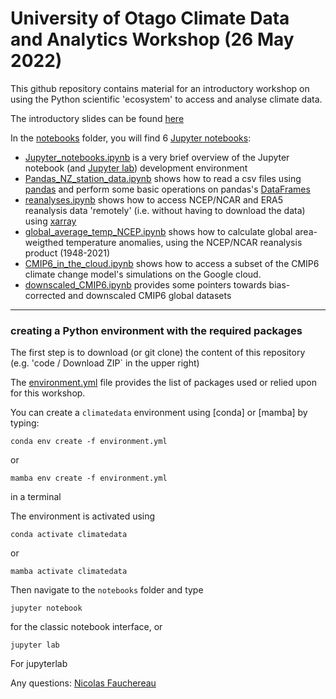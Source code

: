 # University of Otago Climate Data and Analytics Workshop (26 May 2022)

This github repository contains material for an introductory workshop on using 
the Python scientific 'ecosystem' to access and analyse climate data. 

The introductory slides can be found [here](https://github.com/nicolasfauchereau/climate_data_analytics/blob/main/slides/climate_data_workshop.pdf) 

In the [notebooks](https://github.com/nicolasfauchereau/climate_data_analytics/tree/main/notebooks) folder, you will find 6 [Jupyter notebooks](https://jupyter.org/): 

- [Jupyter_notebooks.ipynb](https://github.com/nicolasfauchereau/climate_data_analytics/blob/main/notebooks/Jupyter_notebooks.ipynb) is a very brief overview of the Jupyter notebook (and [Jupyter lab](https://jupyter.org/)) development environment 
- [Pandas_NZ_station_data.ipynb](https://github.com/nicolasfauchereau/climate_data_analytics/blob/main/notebooks/Pandas_NZ_station_data.ipynb) shows how to read a csv files using [pandas](https://pandas.pydata.org/) and perform some basic operations on pandas's [DataFrames](https://pandas.pydata.org/docs/reference/api/pandas.DataFrame.html)
- [reanalyses.ipynb](https://github.com/nicolasfauchereau/climate_data_analytics/blob/main/notebooks/reanalyses.ipynb) shows how to access NCEP/NCAR and ERA5 reanalysis data 'remotely' (i.e. without having to download the data) using [xarray](http://www.xarray.pydata.org)
- [global_average_temp_NCEP.ipynb](https://github.com/nicolasfauchereau/climate_data_analytics/blob/main/notebooks/global_average_temp_NCEP.ipynb) shows how to calculate global area-weigthed temperature anomalies, using the NCEP/NCAR reanalysis product (1948-2021)
- [CMIP6_in_the_cloud.ipynb](https://github.com/nicolasfauchereau/climate_data_analytics/blob/main/notebooks/CMIP6_in_the_cloud.ipynb) shows how to access a subset of the CMIP6 climate change model's simulations on the Google cloud.
- [downscaled_CMIP6.ipynb](https://github.com/nicolasfauchereau/climate_data_analytics/blob/main/notebooks/downscaled_CMIP6.ipynb) provides some pointers towards bias-corrected and downscaled CMIP6 global datasets


---- 
### creating a Python environment with the required packages 

The first step is to download (or git clone) the content of this repository (e.g. 'code / Download ZIP` in the upper right)

The [environment.yml](https://github.com/nicolasfauchereau/climate_data_analytics/blob/main/notebooks/Pandas_NZ_station_data.ipynb) file provides the list of packages used or relied upon for this workshop. 

You can create a `climatedata` environment using [conda] or [mamba] by typing: 

```
conda env create -f environment.yml
```

or 

```
mamba env create -f environment.yml​
```

in a terminal 

The environment is activated using  

```
conda activate climatedata
```

or 

```
mamba activate climatedata 
```

Then navigate to the `notebooks` folder and type 


```
jupyter notebook
```

for the classic notebook interface, or 

```
jupyter lab
```

For jupyterlab 


Any questions: [Nicolas Fauchereau](mailto:Nicolas.Fauchereau@niwa.co.nz)